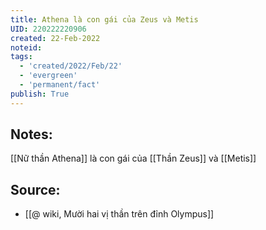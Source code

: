 ```yaml
---
title: Athena là con gái của Zeus và Metis
UID: 220222220906
created: 22-Feb-2022
noteid:
tags:
  - 'created/2022/Feb/22'
  - 'evergreen'
  - 'permanent/fact'
publish: True
---
```

## Notes:
[[Nữ thần Athena]] là con gái của [[Thần Zeus]] và [[Metis]]

## Source:
- [[@ wiki, Mười hai vị thần trên đỉnh Olympus]]





